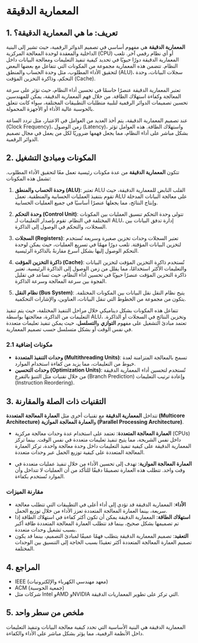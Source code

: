 # المعمارية الدقيقة

## 1. تعريف: ما هي **المعمارية الدقيقة**؟
**المعمارية الدقيقة** هي مفهوم أساسي في تصميم الدوائر الرقمية، حيث تشير إلى البنية الداخلية والمعقدة لوحدة المعالجة المركزية (CPU) أو أي نظام رقمي آخر. تلعب المعمارية الدقيقة دورًا حيويًا في تحديد كيفية تنفيذ التعليمات ومعالجة البيانات داخل النظام. تتضمن هذه المعمارية مجموعة من المكونات التي تتفاعل مع بعضها البعض لتحقيق الأداء المطلوب، مثل وحدة الحساب والمنطق (ALU)، سجلات البيانات، وحدة التحكم، وذاكرة التخزين المؤقت (Cache). 

تعتبر المعمارية الدقيقة عنصرًا حاسمًا في تحسين أداء النظام، حيث تؤثر على سرعة المعالجة وكفاءة استهلاك الطاقة. من خلال فهم المعمارية الدقيقة، يمكن للمهندسين تحسين تصميمات الدوائر الرقمية لتلبية متطلبات التطبيقات المختلفة، سواء كانت تتعلق بالحوسبة عالية الأداء أو الأجهزة المحمولة. 

عند تصميم المعمارية الدقيقة، يتم أخذ العديد من العوامل في الاعتبار، مثل تردد الساعة (Clock Frequency)، زمن الوصول (Latency)، واستهلاك الطاقة. هذه العوامل تؤثر بشكل مباشر على أداء النظام، مما يجعل فهمها ضروريًا لكل من يعمل في مجال تصميم الدوائر الرقمية. 

## 2. المكونات ومبادئ التشغيل
تتكون **المعمارية الدقيقة** من عدة مكونات رئيسية تعمل معًا لتحقيق الأداء المطلوب. تشمل هذه المكونات:

1. **وحدة الحساب والمنطق (ALU)**: تعتبر ALU القلب النابض للمعمارية الدقيقة، حيث تقوم بتنفيذ العمليات الحسابية والمنطقية. تعمل ALU على معالجة البيانات المدخلة وإنتاج النتائج، مما يجعلها عنصرًا أساسيًا في جميع العمليات الحسابية.

2. **وحدة التحكم (Control Unit)**: تتولى وحدة التحكم تنسيق العمليات بين المكونات المختلفة في النظام. تقوم بإصدار التعليمات لـ ALU، إدارة تدفق البيانات بين السجلات، والتحكم في الوصول إلى الذاكرة.

3. **السجلات (Registers)**: تعتبر السجلات وحدات تخزين صغيرة وسريعة تُستخدم لتخزين البيانات المؤقتة. تلعب دورًا مهمًا في تسريع العمليات، حيث يمكن لوحدة التحكم الوصول إليها بشكل أسرع مقارنةً بالذاكرة الرئيسية.

4. **ذاكرة التخزين المؤقت (Cache)**: تُستخدم ذاكرة التخزين المؤقت لتخزين البيانات والتعليمات الأكثر استخدامًا، مما يقلل من زمن الوصول إلى الذاكرة الرئيسية. تعتبر ذاكرة التخزين المؤقت عنصرًا حيويًا في تحسين أداء النظام، حيث تساعد في تقليل الفجوة بين سرعة المعالجة وسرعة الذاكرة.

5. **نظام النقل (Bus System)**: يتيح نظام النقل نقل البيانات بين المكونات المختلفة. يتكون من مجموعة من الخطوط التي تنقل البيانات، العناوين، والإشارات التحكمية.

تتفاعل هذه المكونات بشكل ديناميكي خلال مراحل التنفيذ المختلفة، حيث يتم تنفيذ التعليمات من الذاكرة، معالجتها بواسطة ALU، وتخزين النتائج في السجلات أو الذاكرة. تعتمد مبادئ التشغيل على مفهوم **التوازي** و**التسلسل**، حيث يمكن تنفيذ تعليمات متعددة في نفس الوقت أو بشكل متسلسل حسب تصميم المعمارية.

### 2.1 مكونات إضافية
- **وحدات التنفيذ المتعددة (Multithreading Units)**: تسمح بالمعالجة المتزامنة لعدة خيوط من التعليمات، مما يزيد من كفاءة استخدام الموارد.
- **وحدات التحسين (Optimization Units)**: تُستخدم لتحسين أداء المعمارية الدقيقة من خلال تقنيات مثل التنبؤ بالتفرع (Branch Prediction) وإعادة ترتيب التعليمات (Instruction Reordering).

## 3. التقنيات ذات الصلة والمقارنة
تتداخل **المعمارية الدقيقة** مع تقنيات أخرى مثل **العمارة المعالجة المتعددة (Multicore Architecture)** و**العمارة المعالجة الموازية (Parallel Processing Architecture)**. 

- **العمارة المعالجة المتعددة**: تعتمد على استخدام عدة وحدات معالجة مركزية (CPUs) داخل نفس الشريحة، مما يتيح تنفيذ تعليمات متعددة في نفس الوقت. بينما تركز المعمارية الدقيقة على كيفية تنفيذ التعليمات داخل وحدة معالجة واحدة، تركز العمارة المعالجة المتعددة على كيفية توزيع الحمل عبر وحدات متعددة.

- **العمارة المعالجة الموازية**: تهدف إلى تحسين الأداء من خلال تنفيذ عمليات متعددة في وقت واحد. تتطلب هذه العمارة تصميمًا دقيقًا للتأكد من أن العمليات لا تتداخل وأن الموارد تُستخدم بكفاءة.

### مقارنة الميزات
- **الأداء**: المعمارية الدقيقة قد تؤدي إلى أداء أعلى في التطبيقات التي تتطلب معالجة سريعة، بينما العمارة المعالجة المتعددة تعزز الأداء من خلال توزيع الحمل.
- **استهلاك الطاقة**: المعمارية الدقيقة يمكن أن تكون أكثر كفاءة في استهلاك الطاقة إذا تم تصميمها بشكل صحيح، بينما قد تتطلب العمارة المعالجة المتعددة طاقة أكبر بسبب تشغيل وحدات متعددة.
- **التعقيد**: تصميم المعمارية الدقيقة يتطلب فهمًا عميقًا لمبادئ التصميم، بينما قد يكون تصميم العمارة المعالجة المتعددة أكثر تعقيدًا بسبب الحاجة إلى التنسيق بين الوحدات المختلفة.

## 4. المراجع
- IEEE (معهد مهندسي الكهرباء والإلكترونيات)
- ACM (جمعية الحوسبة)
- شركات مثل Intel وAMD وNVIDIA التي تركز على تطوير المعماريات الدقيقة.

## 5. ملخص من سطر واحد
المعمارية الدقيقة هي البنية الأساسية التي تحدد كيفية معالجة البيانات وتنفيذ التعليمات داخل الأنظمة الرقمية، مما يؤثر بشكل مباشر على الأداء والكفاءة.